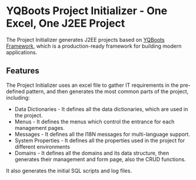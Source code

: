 # YQBoots Project Initializer - One Excel, One J2EE Project
The Project Initializer generates J2EE projects based on [YQBoots Framework](https://github.com/zhanhongbo1112/yqboots-framework), which is a production-ready framework for building modern applications.

## Features

The Project Initializer uses an excel file to gather IT requirements in the pre-defined pattern, and then generates the most common parts of the project, including:

* Data Dictionaries - It defines all the data dictionaries, which are used in the project. 
* Menus - It defines the menus which control the entrance for each management pages.
* Messages - It defines all the I18N messages for multi-language support.
* System Properties - It defines all the properties used in the project for different environments
* Domains - It defines all the domains and its data structure, then generates their management and form page, also the CRUD functions.

It also generates the initial SQL scripts and log files.

